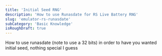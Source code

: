 ```yaml
---
title: 'Initial Seed RNG'
description: 'How to use Runasdate for RS Live Battery RNG'
slug: 'emulator-rs-runasdate'
subCategory: 'Basic Knowledge'
isRoughDraft: true
---
```


How to use runasdate (note to use a 32 bits) in order to have you wanted initial seed, nothing special I guess
